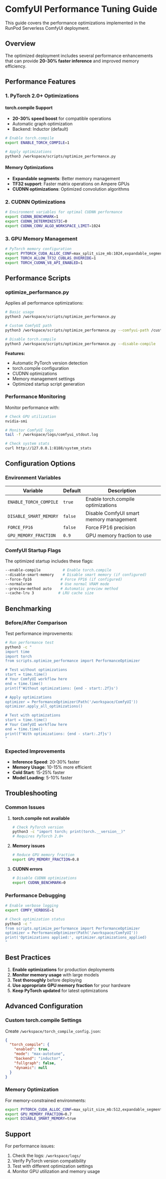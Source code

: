 # ComfyUI Performance Tuning Guide

This guide covers the performance optimizations implemented in the RunPod Serverless ComfyUI deployment.

## Overview

The optimized deployment includes several performance enhancements that can provide **20-30% faster inference** and improved memory efficiency.

## Performance Features

### 1. PyTorch 2.0+ Optimizations

#### torch.compile Support
- **20-30% speed boost** for compatible operations
- Automatic graph optimization
- Backend: Inductor (default)

```bash
# Enable torch.compile
export ENABLE_TORCH_COMPILE=1

# Apply optimizations
python3 /workspace/scripts/optimize_performance.py
```

#### Memory Optimizations
- **Expandable segments**: Better memory management
- **TF32 support**: Faster matrix operations on Ampere GPUs
- **CUDNN optimizations**: Optimized convolution algorithms

### 2. CUDNN Optimizations

```bash
# Environment variables for optimal CUDNN performance
export CUDNN_BENCHMARK=1
export CUDNN_DETERMINISTIC=0
export CUDNN_CONV_ALGO_WORKSPACE_LIMIT=1024
```

### 3. GPU Memory Management

```bash
# PyTorch memory configuration
export PYTORCH_CUDA_ALLOC_CONF=max_split_size_mb:1024,expandable_segments:True
export TORCH_ALLOW_TF32_CUBLAS_OVERRIDE=1
export TORCH_CUDNN_V8_API_ENABLED=1
```

## Performance Scripts

### optimize_performance.py

Applies all performance optimizations:

```bash
# Basic usage
python3 /workspace/scripts/optimize_performance.py

# Custom ComfyUI path
python3 /workspace/scripts/optimize_performance.py --comfyui-path /custom/path

# Disable torch.compile
python3 /workspace/scripts/optimize_performance.py --disable-compile
```

**Features:**
- Automatic PyTorch version detection
- torch.compile configuration
- CUDNN optimizations
- Memory management settings
- Optimized startup script generation

### Performance Monitoring

Monitor performance with:

```bash
# Check GPU utilization
nvidia-smi

# Monitor ComfyUI logs
tail -f /workspace/logs/comfyui_stdout.log

# Check system stats
curl http://127.0.0.1:8188/system_stats
```

## Configuration Options

### Environment Variables

| Variable | Default | Description |
|----------|---------|-------------|
| `ENABLE_TORCH_COMPILE` | `true` | Enable torch.compile optimizations |
| `DISABLE_SMART_MEMORY` | `false` | Disable ComfyUI smart memory management |
| `FORCE_FP16` | `false` | Force FP16 precision |
| `GPU_MEMORY_FRACTION` | `0.9` | GPU memory fraction to use |

### ComfyUI Startup Flags

The optimized startup includes these flags:

```bash
--enable-compile          # Enable torch.compile
--disable-smart-memory    # Disable smart memory (if configured)
--force-fp16             # Force FP16 (if configured)
--normalvram             # Use normal VRAM mode
--preview-method auto    # Automatic preview method
--cache-lru 3           # LRU cache size
```

## Benchmarking

### Before/After Comparison

Test performance improvements:

```bash
# Run performance test
python3 -c "
import time
import torch
from scripts.optimize_performance import PerformanceOptimizer

# Test without optimizations
start = time.time()
# Your ComfyUI workflow here
end = time.time()
print(f'Without optimizations: {end - start:.2f}s')

# Apply optimizations
optimizer = PerformanceOptimizer(Path('/workspace/ComfyUI'))
optimizer.apply_all_optimizations()

# Test with optimizations
start = time.time()
# Your ComfyUI workflow here
end = time.time()
print(f'With optimizations: {end - start:.2f}s')
"
```

### Expected Improvements

- **Inference Speed**: 20-30% faster
- **Memory Usage**: 10-15% more efficient
- **Cold Start**: 15-25% faster
- **Model Loading**: 5-10% faster

## Troubleshooting

### Common Issues

1. **torch.compile not available**
   ```bash
   # Check PyTorch version
   python3 -c "import torch; print(torch.__version__)"
   # Requires PyTorch 2.0+
   ```

2. **Memory issues**
   ```bash
   # Reduce GPU memory fraction
   export GPU_MEMORY_FRACTION=0.8
   ```

3. **CUDNN errors**
   ```bash
   # Disable CUDNN optimizations
   export CUDNN_BENCHMARK=0
   ```

### Performance Debugging

```bash
# Enable verbose logging
export COMFY_VERBOSE=1

# Check optimization status
python3 -c "
from scripts.optimize_performance import PerformanceOptimizer
optimizer = PerformanceOptimizer(Path('/workspace/ComfyUI'))
print('Optimizations applied:', optimizer.optimizations_applied)
"
```

## Best Practices

1. **Enable optimizations** for production deployments
2. **Monitor memory usage** with large models
3. **Test thoroughly** before deploying
4. **Use appropriate GPU memory fraction** for your hardware
5. **Keep PyTorch updated** for latest optimizations

## Advanced Configuration

### Custom torch.compile Settings

Create `/workspace/torch_compile_config.json`:

```json
{
  "torch_compile": {
    "enabled": true,
    "mode": "max-autotune",
    "backend": "inductor",
    "fullgraph": false,
    "dynamic": null
  }
}
```

### Memory Optimization

For memory-constrained environments:

```bash
export PYTORCH_CUDA_ALLOC_CONF=max_split_size_mb:512,expandable_segments:True
export GPU_MEMORY_FRACTION=0.7
export DISABLE_SMART_MEMORY=true
```

## Support

For performance issues:

1. Check the logs: `/workspace/logs/`
2. Verify PyTorch version compatibility
3. Test with different optimization settings
4. Monitor GPU utilization and memory usage